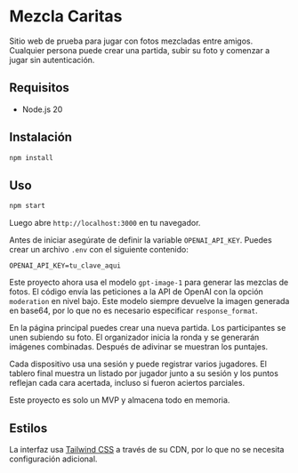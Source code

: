 # Mezcla Caritas

Sitio web de prueba para jugar con fotos mezcladas entre amigos. Cualquier persona puede crear una partida, subir su foto y comenzar a jugar sin autenticación.

## Requisitos
- Node.js 20

## Instalación

```bash
npm install
```

## Uso

```bash
npm start
```

Luego abre `http://localhost:3000` en tu navegador.

Antes de iniciar asegúrate de definir la variable `OPENAI_API_KEY`. Puedes crear un
archivo `.env` con el siguiente contenido:

```
OPENAI_API_KEY=tu_clave_aqui
```

Este proyecto ahora usa el modelo `gpt-image-1` para generar las mezclas de
fotos. El código envía las peticiones a la API de OpenAI con la opción
`moderation` en nivel bajo. Este modelo siempre devuelve la imagen generada en
base64, por lo que no es necesario especificar `response_format`.

En la página principal puedes crear una nueva partida. Los participantes se unen subiendo su foto. El organizador inicia la ronda y se generarán imágenes combinadas. Después de adivinar se muestran los puntajes.


Cada dispositivo usa una sesión y puede registrar varios jugadores. El tablero final muestra un listado por jugador junto a su sesión y los puntos reflejan cada cara acertada, incluso si fueron aciertos parciales.

Este proyecto es solo un MVP y almacena todo en memoria.

## Estilos
La interfaz usa [Tailwind CSS](https://tailwindcss.com/) a través de su CDN, por lo que no se necesita configuración adicional.

